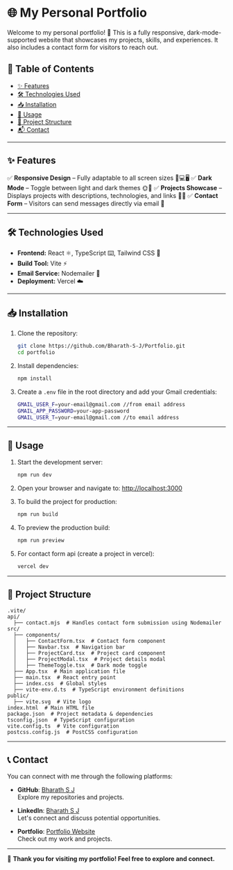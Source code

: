# 🌐 My Personal Portfolio

Welcome to my personal portfolio! 🚀 This is a fully responsive, dark-mode-supported website that showcases my projects, skills, and experiences. It also includes a contact form for visitors to reach out.

## 📑 Table of Contents
- [✨ Features](#-features)
- [🛠 Technologies Used](#-technologies-used)
- [📥 Installation](#-installation)
- [🚀 Usage](#-usage)
- [📂 Project Structure](#-project-structure)
- [📬 Contact](#-contact)

---

## ✨ Features
✅ **Responsive Design** – Fully adaptable to all screen sizes 📱💻🖥️
✅ **Dark Mode** – Toggle between light and dark themes 🌞🌙
✅ **Projects Showcase** – Displays projects with descriptions, technologies, and links 🔗💡
✅ **Contact Form** – Visitors can send messages directly via email 📧

---

## 🛠 Technologies Used
- **Frontend:** React ⚛️, TypeScript ⌨️, Tailwind CSS 🎨
- **Build Tool:** Vite ⚡
- **Email Service:** Nodemailer 📩
- **Deployment:** Vercel ☁️

---

## 📥 Installation
1. Clone the repository:
   ```sh
   git clone https://github.com/Bharath-S-J/Portfolio.git
   cd portfolio
   ```
2. Install dependencies:
   ```sh
   npm install
   ```
3. Create a `.env` file in the root directory and add your Gmail credentials:
   ```sh
   GMAIL_USER_F=your-email@gmail.com //from email address
   GMAIL_APP_PASSWORD=your-app-password
   GMAIL_USER_T=your-email@gmail.com //to email address
   ```

---

## 🚀 Usage
1. Start the development server:
   ```sh
   npm run dev
   ```
2. Open your browser and navigate to: [http://localhost:3000](http://localhost:3000)

3. To build the project for production:
   ```sh
   npm run build
   ```
4. To preview the production build:
   ```sh
   npm run preview
   ```
5. For contact form api (create a project in vercel):
   ```sh
   vercel dev
   ```

---

## 📂 Project Structure
```
.vite/
api/
  ├── contact.mjs  # Handles contact form submission using Nodemailer
src/
  ├── components/
  │   ├── ContactForm.tsx  # Contact form component
  │   ├── Navbar.tsx  # Navigation bar
  │   ├── ProjectCard.tsx  # Project card component
  │   ├── ProjectModal.tsx  # Project details modal
  │   ├── ThemeToggle.tsx  # Dark mode toggle
  ├── App.tsx  # Main application file
  ├── main.tsx  # React entry point
  ├── index.css  # Global styles
  ├── vite-env.d.ts  # TypeScript environment definitions
public/
  ├── vite.svg  # Vite logo
index.html  # Main HTML file
package.json  # Project metadata & dependencies
tsconfig.json  # TypeScript configuration
vite.config.ts  # Vite configuration
postcss.config.js  # PostCSS configuration
```

---

## 📞 Contact

You can connect with me through the following platforms:

- **GitHub**: [Bharath S J](https://github.com/Bharath-S-J)  
  Explore my repositories and projects.

- **LinkedIn**: [Bharath S J](https://www.linkedin.com/in/bharathsj)  
  Let's connect and discuss potential opportunities.

- **Portfolio**: [Portfolio Website](https://portfolio-bharathsj.vercel.app)  
  Check out my work and projects.


---

🚀 **Thank you for visiting my portfolio! Feel free to explore and connect.**
